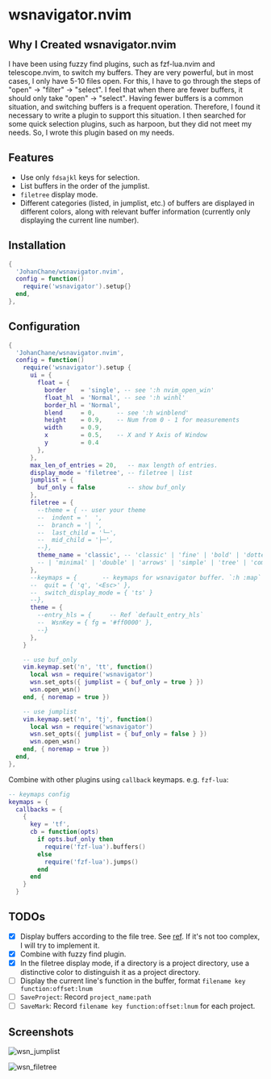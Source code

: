 # wsnavigator.nvim

## Why I Created wsnavigator.nvim

I have been using fuzzy find plugins, such as fzf-lua.nvim and telescope.nvim, to switch my buffers. They are very powerful, but in most cases, I only have 5-10 files open. For this, I have to go through the steps of "open" -> "filter" -> "select". I feel that when there are fewer buffers, it should only take "open" -> "select". Having fewer buffers is a common situation, and switching buffers is a frequent operation. Therefore, I found it necessary to write a plugin to support this situation. I then searched for some quick selection plugins, such as harpoon, but they did not meet my needs. So, I wrote this plugin based on my needs.

## Features

- Use only `fdsajkl` keys for selection.
- List buffers in the order of the jumplist.
- `filetree` display mode.
- Different categories (listed, in jumplist, etc.) of buffers are displayed in different colors, along with relevant buffer information (currently only displaying the current line number).

## Installation

```lua
{
  'JohanChane/wsnavigator.nvim',
  config = function()
    require('wsnavigator').setup{}
  end,
},
```

## Configuration

```lua
{
  'JohanChane/wsnavigator.nvim',
  config = function()
    require('wsnavigator').setup {
      ui = {
        float = {
          border    = 'single', -- see ':h nvim_open_win'
          float_hl  = 'Normal', -- see ':h winhl'
          border_hl = 'Normal',
          blend     = 0,      -- see ':h winblend'
          height    = 0.9,    -- Num from 0 - 1 for measurements
          width     = 0.9,
          x         = 0.5,    -- X and Y Axis of Window
          y         = 0.4
        },
      },
      max_len_of_entries = 20,   -- max length of entries.
      display_mode = 'filetree', -- filetree | list
      jumplist = {
        buf_only = false         -- show buf_only
      },
      filetree = {
        --theme = { -- user your theme
        --  indent = '  ',
        --  branch = '│ ',
        --  last_child = '└─',
        --  mid_child = '├─',
        --},
        theme_name = 'classic', -- 'classic' | 'fine' | 'bold' | 'dotted'
        -- | 'minimal' | 'double' | 'arrows' | 'simple' | 'tree' | 'compact_tree'
      },
      --keymaps = {       -- keymaps for wsnavigator buffer. `:h :map`
      --  quit = { 'q', '<Esc>' },
      --  switch_display_mode = { 'ts' }
      --},
      theme = {
        --entry_hls = {     -- Ref `default_entry_hls`
        --  WsnKey = { fg = '#ff0000' },
        --}
      },
    }

    -- use buf_only
    vim.keymap.set('n', 'tt', function()
      local wsn = require('wsnavigator')
      wsn.set_opts({ jumplist = { buf_only = true } })
      wsn.open_wsn()
    end, { noremap = true })

    -- use jumplist
    vim.keymap.set('n', 'tj', function()
      local wsn = require('wsnavigator')
      wsn.set_opts({ jumplist = { buf_only = false } })
      wsn.open_wsn()
    end, { noremap = true })
  end,
},
```

Combine with other plugins using `callback` keymaps. e.g. `fzf-lua`:

```lua
-- keymaps config
keymaps = {
  callbacks = {
    {
      key = 'tf',
      cb = function(opts)
        if opts.buf_only then
          require('fzf-lua').buffers()
        else
          require('fzf-lua').jumps()
        end
      end
    }
  }
```

## TODOs

-   [x] Display buffers according to the file tree. See [ref](https://www.reddit.com/r/neovim/comments/1e9vibn/use_neotree_to_quick_switch_buffers_and_manage/). If it's not too complex, I will try to implement it.
-   [x] Combine with fuzzy find plugin.
-   [x] In the filetree display mode, if a directory is a project directory, use a distinctive color to distinguish it as a project directory.
-   [ ] Display the current line's function in the buffer, format `filename key function:offset:lnum`
-   [ ] `SaveProject`: Record `project_name:path`
-   [ ] `SaveMark`: Record `filename key function:offset:lnum` for each project.

## Screenshots

![wsn_jumplist](https://github.com/user-attachments/assets/0e017a41-8e85-466c-8b0c-f18fe7f7b41e)

![wsn_filetree](https://github.com/user-attachments/assets/9241018d-0e85-43b9-8e1a-464d08de4383)
